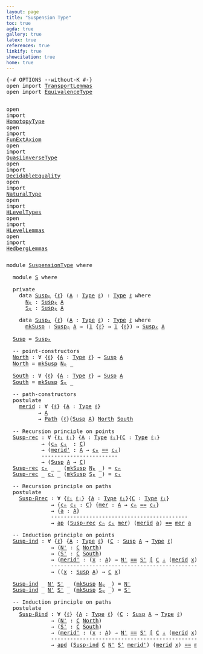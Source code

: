 ```yaml
---
layout: page
title: "Suspension Type"
toc: true
agda: true
gallery: true
latex: true
references: true
linkify: true
showcitation: true
home: true
---
```


<div class="hide" >
<pre class="Agda">
<a id="189" class="Symbol">{-#</a> <a id="193" class="Keyword">OPTIONS</a> <a id="201" class="Pragma">--without-K</a> <a id="213" class="Symbol">#-}</a>
<a id="217" class="Keyword">open</a> <a id="222" class="Keyword">import</a> <a id="229" href="TransportLemmas.html" class="Module">TransportLemmas</a>
<a id="245" class="Keyword">open</a> <a id="250" class="Keyword">import</a> <a id="257" href="EquivalenceType.html" class="Module">EquivalenceType</a>

<a id="274" class="Keyword">open</a> <a id="279" class="Keyword">import</a> <a id="286" href="HomotopyType.html" class="Module">HomotopyType</a>
<a id="299" class="Keyword">open</a> <a id="304" class="Keyword">import</a> <a id="311" href="FunExtAxiom.html" class="Module">FunExtAxiom</a>
<a id="323" class="Keyword">open</a> <a id="328" class="Keyword">import</a> <a id="335" href="QuasiinverseType.html" class="Module">QuasiinverseType</a>
<a id="352" class="Keyword">open</a> <a id="357" class="Keyword">import</a> <a id="364" href="DecidableEquality.html" class="Module">DecidableEquality</a>
<a id="382" class="Keyword">open</a> <a id="387" class="Keyword">import</a> <a id="394" href="NaturalType.html" class="Module">NaturalType</a>
<a id="406" class="Keyword">open</a> <a id="411" class="Keyword">import</a> <a id="418" href="HLevelTypes.html" class="Module">HLevelTypes</a>
<a id="430" class="Keyword">open</a> <a id="435" class="Keyword">import</a> <a id="442" href="HLevelLemmas.html" class="Module">HLevelLemmas</a>
<a id="455" class="Keyword">open</a> <a id="460" class="Keyword">import</a> <a id="467" href="HedbergLemmas.html" class="Module">HedbergLemmas</a>
</pre>
</div>


<pre class="Agda">
<a id="514" class="Keyword">module</a> <a id="521" href="SuspensionType.html" class="Module">SuspensionType</a> <a id="536" class="Keyword">where</a>

  <a id="545" class="Keyword">module</a> <a id="S"></a><a id="552" href="SuspensionType.html#552" class="Module">S</a> <a id="554" class="Keyword">where</a>

  <a id="563" class="Keyword">private</a>
    <a id="575" class="Keyword">data</a> <a id="Suspₚ"></a><a id="580" href="SuspensionType.html#580" class="Datatype">Suspₚ</a> <a id="586" class="Symbol">{</a><a id="587" href="SuspensionType.html#587" class="Bound">ℓ</a><a id="588" class="Symbol">}</a> <a id="590" class="Symbol">(</a><a id="591" href="SuspensionType.html#591" class="Bound">A</a> <a id="593" class="Symbol">:</a> <a id="595" href="Intro.html#1442" class="Function">Type</a> <a id="600" href="SuspensionType.html#587" class="Bound">ℓ</a><a id="601" class="Symbol">)</a> <a id="603" class="Symbol">:</a> <a id="605" href="Intro.html#1442" class="Function">Type</a> <a id="610" href="SuspensionType.html#587" class="Bound">ℓ</a> <a id="612" class="Keyword">where</a>
      <a id="Suspₚ.Nₚ"></a><a id="624" href="SuspensionType.html#624" class="InductiveConstructor">Nₚ</a> <a id="627" class="Symbol">:</a> <a id="629" href="SuspensionType.html#580" class="Datatype">Suspₚ</a> <a id="635" href="SuspensionType.html#591" class="Bound">A</a>
      <a id="Suspₚ.Sₚ"></a><a id="643" href="SuspensionType.html#643" class="InductiveConstructor">Sₚ</a> <a id="646" class="Symbol">:</a> <a id="648" href="SuspensionType.html#580" class="Datatype">Suspₚ</a> <a id="654" href="SuspensionType.html#591" class="Bound">A</a>

    <a id="661" class="Keyword">data</a> <a id="Suspₓ"></a><a id="666" href="SuspensionType.html#666" class="Datatype">Suspₓ</a> <a id="672" class="Symbol">{</a><a id="673" href="SuspensionType.html#673" class="Bound">ℓ</a><a id="674" class="Symbol">}</a> <a id="676" class="Symbol">(</a><a id="677" href="SuspensionType.html#677" class="Bound">A</a> <a id="679" class="Symbol">:</a> <a id="681" href="Intro.html#1442" class="Function">Type</a> <a id="686" href="SuspensionType.html#673" class="Bound">ℓ</a><a id="687" class="Symbol">)</a> <a id="689" class="Symbol">:</a> <a id="691" href="Intro.html#1442" class="Function">Type</a> <a id="696" href="SuspensionType.html#673" class="Bound">ℓ</a> <a id="698" class="Keyword">where</a>
      <a id="Suspₓ.mkSusp"></a><a id="710" href="SuspensionType.html#710" class="InductiveConstructor">mkSusp</a> <a id="717" class="Symbol">:</a> <a id="719" href="SuspensionType.html#580" class="Datatype">Suspₚ</a> <a id="725" href="SuspensionType.html#677" class="Bound">A</a> <a id="727" class="Symbol">→</a> <a id="729" class="Symbol">(</a><a id="730" href="BasicTypes.html#1142" class="Function">𝟙</a> <a id="732" class="Symbol">{</a><a id="733" href="SuspensionType.html#673" class="Bound">ℓ</a><a id="734" class="Symbol">}</a> <a id="736" class="Symbol">→</a> <a id="738" href="BasicTypes.html#1142" class="Function">𝟙</a> <a id="740" class="Symbol">{</a><a id="741" href="SuspensionType.html#673" class="Bound">ℓ</a><a id="742" class="Symbol">})</a> <a id="745" class="Symbol">→</a> <a id="747" href="SuspensionType.html#666" class="Datatype">Suspₓ</a> <a id="753" href="SuspensionType.html#677" class="Bound">A</a>

  <a id="Susp"></a><a id="758" href="SuspensionType.html#758" class="Function">Susp</a> <a id="763" class="Symbol">=</a> <a id="765" href="SuspensionType.html#666" class="Datatype">Suspₓ</a>

  <a id="774" class="Comment">-- point-constructors</a>
  <a id="North"></a><a id="798" href="SuspensionType.html#798" class="Function">North</a> <a id="804" class="Symbol">:</a> <a id="806" class="Symbol">∀</a> <a id="808" class="Symbol">{</a><a id="809" href="SuspensionType.html#809" class="Bound">ℓ</a><a id="810" class="Symbol">}</a> <a id="812" class="Symbol">{</a><a id="813" href="SuspensionType.html#813" class="Bound">A</a> <a id="815" class="Symbol">:</a> <a id="817" href="Intro.html#1442" class="Function">Type</a> <a id="822" href="SuspensionType.html#809" class="Bound">ℓ</a><a id="823" class="Symbol">}</a> <a id="825" class="Symbol">→</a> <a id="827" href="SuspensionType.html#758" class="Function">Susp</a> <a id="832" href="SuspensionType.html#813" class="Bound">A</a>
  <a id="836" href="SuspensionType.html#798" class="Function">North</a> <a id="842" class="Symbol">=</a> <a id="844" href="SuspensionType.html#710" class="InductiveConstructor">mkSusp</a> <a id="851" href="SuspensionType.html#624" class="InductiveConstructor">Nₚ</a> <a id="854" class="Symbol">_</a>

  <a id="South"></a><a id="859" href="SuspensionType.html#859" class="Function">South</a> <a id="865" class="Symbol">:</a> <a id="867" class="Symbol">∀</a> <a id="869" class="Symbol">{</a><a id="870" href="SuspensionType.html#870" class="Bound">ℓ</a><a id="871" class="Symbol">}</a> <a id="873" class="Symbol">{</a><a id="874" href="SuspensionType.html#874" class="Bound">A</a> <a id="876" class="Symbol">:</a> <a id="878" href="Intro.html#1442" class="Function">Type</a> <a id="883" href="SuspensionType.html#870" class="Bound">ℓ</a><a id="884" class="Symbol">}</a> <a id="886" class="Symbol">→</a> <a id="888" href="SuspensionType.html#758" class="Function">Susp</a> <a id="893" href="SuspensionType.html#874" class="Bound">A</a>
  <a id="897" href="SuspensionType.html#859" class="Function">South</a> <a id="903" class="Symbol">=</a> <a id="905" href="SuspensionType.html#710" class="InductiveConstructor">mkSusp</a> <a id="912" href="SuspensionType.html#643" class="InductiveConstructor">Sₚ</a> <a id="915" class="Symbol">_</a>

  <a id="920" class="Comment">-- path-constructors</a>
  <a id="943" class="Keyword">postulate</a>
    <a id="merid"></a><a id="957" href="SuspensionType.html#957" class="Postulate">merid</a> <a id="963" class="Symbol">:</a> <a id="965" class="Symbol">∀</a> <a id="967" class="Symbol">{</a><a id="968" href="SuspensionType.html#968" class="Bound">ℓ</a><a id="969" class="Symbol">}</a> <a id="971" class="Symbol">{</a><a id="972" href="SuspensionType.html#972" class="Bound">A</a> <a id="974" class="Symbol">:</a> <a id="976" href="Intro.html#1442" class="Function">Type</a> <a id="981" href="SuspensionType.html#968" class="Bound">ℓ</a><a id="982" class="Symbol">}</a>
          <a id="994" class="Symbol">→</a> <a id="996" href="SuspensionType.html#972" class="Bound">A</a>
          <a id="1008" class="Symbol">→</a> <a id="1010" href="EqualityType.html#1074" class="Function">Path</a> <a id="1015" class="Symbol">{</a><a id="1016" href="SuspensionType.html#968" class="Bound">ℓ</a><a id="1017" class="Symbol">}{</a><a id="1019" href="SuspensionType.html#758" class="Function">Susp</a> <a id="1024" href="SuspensionType.html#972" class="Bound">A</a><a id="1025" class="Symbol">}</a> <a id="1027" href="SuspensionType.html#798" class="Function">North</a> <a id="1033" href="SuspensionType.html#859" class="Function">South</a>

  <a id="1042" class="Comment">-- Recursion principle on points</a>
  <a id="Susp-rec"></a><a id="1077" href="SuspensionType.html#1077" class="Function">Susp-rec</a> <a id="1086" class="Symbol">:</a> <a id="1088" class="Symbol">∀</a> <a id="1090" class="Symbol">{</a><a id="1091" href="SuspensionType.html#1091" class="Bound">ℓᵢ</a> <a id="1094" href="SuspensionType.html#1094" class="Bound">ℓⱼ</a><a id="1096" class="Symbol">}</a> <a id="1098" class="Symbol">{</a><a id="1099" href="SuspensionType.html#1099" class="Bound">A</a> <a id="1101" class="Symbol">:</a> <a id="1103" href="Intro.html#1442" class="Function">Type</a> <a id="1108" href="SuspensionType.html#1091" class="Bound">ℓᵢ</a><a id="1110" class="Symbol">}{</a><a id="1112" href="SuspensionType.html#1112" class="Bound">C</a> <a id="1114" class="Symbol">:</a> <a id="1116" href="Intro.html#1442" class="Function">Type</a> <a id="1121" href="SuspensionType.html#1094" class="Bound">ℓⱼ</a><a id="1123" class="Symbol">}</a>
           <a id="1136" class="Symbol">→</a> <a id="1138" class="Symbol">(</a><a id="1139" href="SuspensionType.html#1139" class="Bound">cₙ</a> <a id="1142" href="SuspensionType.html#1142" class="Bound">cₛ</a>  <a id="1146" class="Symbol">:</a> <a id="1148" href="SuspensionType.html#1112" class="Bound">C</a><a id="1149" class="Symbol">)</a>
           <a id="1162" class="Symbol">→</a> <a id="1164" class="Symbol">(</a><a id="1165" href="SuspensionType.html#1165" class="Bound">merid&#39;</a> <a id="1172" class="Symbol">:</a> <a id="1174" href="SuspensionType.html#1099" class="Bound">A</a> <a id="1176" class="Symbol">→</a> <a id="1178" href="SuspensionType.html#1139" class="Bound">cₙ</a> <a id="1181" href="EqualityType.html#931" class="Datatype Operator">==</a> <a id="1184" href="SuspensionType.html#1142" class="Bound">cₛ</a><a id="1186" class="Symbol">)</a>
           <a id="1199" class="Comment">------------------------</a>
           <a id="1235" class="Symbol">→</a> <a id="1237" class="Symbol">(</a><a id="1238" href="SuspensionType.html#758" class="Function">Susp</a> <a id="1243" href="SuspensionType.html#1099" class="Bound">A</a> <a id="1245" class="Symbol">→</a> <a id="1247" href="SuspensionType.html#1112" class="Bound">C</a><a id="1248" class="Symbol">)</a>
  <a id="1252" href="SuspensionType.html#1077" class="Function">Susp-rec</a> <a id="1261" href="SuspensionType.html#1261" class="Bound">cₙ</a> <a id="1264" class="Symbol">_</a> <a id="1266" class="Symbol">_</a> <a id="1268" class="Symbol">(</a><a id="1269" href="SuspensionType.html#710" class="InductiveConstructor">mkSusp</a> <a id="1276" href="SuspensionType.html#624" class="InductiveConstructor">Nₚ</a> <a id="1279" class="Symbol">_)</a> <a id="1282" class="Symbol">=</a> <a id="1284" href="SuspensionType.html#1261" class="Bound">cₙ</a>
  <a id="1289" href="SuspensionType.html#1077" class="Function">Susp-rec</a> <a id="1298" class="Symbol">_</a> <a id="1300" href="SuspensionType.html#1300" class="Bound">cₛ</a> <a id="1303" class="Symbol">_</a> <a id="1305" class="Symbol">(</a><a id="1306" href="SuspensionType.html#710" class="InductiveConstructor">mkSusp</a> <a id="1313" href="SuspensionType.html#643" class="InductiveConstructor">Sₚ</a> <a id="1316" class="Symbol">_)</a> <a id="1319" class="Symbol">=</a> <a id="1321" href="SuspensionType.html#1300" class="Bound">cₛ</a>

  <a id="1327" class="Comment">-- Recursion principle on paths</a>
  <a id="1361" class="Keyword">postulate</a>
    <a id="Susp-βrec"></a><a id="1375" href="SuspensionType.html#1375" class="Postulate">Susp-βrec</a> <a id="1385" class="Symbol">:</a> <a id="1387" class="Symbol">∀</a> <a id="1389" class="Symbol">{</a><a id="1390" href="SuspensionType.html#1390" class="Bound">ℓᵢ</a> <a id="1393" href="SuspensionType.html#1393" class="Bound">ℓⱼ</a><a id="1395" class="Symbol">}</a> <a id="1397" class="Symbol">{</a><a id="1398" href="SuspensionType.html#1398" class="Bound">A</a> <a id="1400" class="Symbol">:</a> <a id="1402" href="Intro.html#1442" class="Function">Type</a> <a id="1407" href="SuspensionType.html#1390" class="Bound">ℓᵢ</a><a id="1409" class="Symbol">}{</a><a id="1411" href="SuspensionType.html#1411" class="Bound">C</a> <a id="1413" class="Symbol">:</a> <a id="1415" href="Intro.html#1442" class="Function">Type</a> <a id="1420" href="SuspensionType.html#1393" class="Bound">ℓⱼ</a><a id="1422" class="Symbol">}</a>
              <a id="1438" class="Symbol">→</a> <a id="1440" class="Symbol">{</a><a id="1441" href="SuspensionType.html#1441" class="Bound">cₙ</a> <a id="1444" href="SuspensionType.html#1444" class="Bound">cₛ</a> <a id="1447" class="Symbol">:</a> <a id="1449" href="SuspensionType.html#1411" class="Bound">C</a><a id="1450" class="Symbol">}</a> <a id="1452" class="Symbol">{</a><a id="1453" href="SuspensionType.html#1453" class="Bound">mer</a> <a id="1457" class="Symbol">:</a> <a id="1459" href="SuspensionType.html#1398" class="Bound">A</a> <a id="1461" class="Symbol">→</a> <a id="1463" href="SuspensionType.html#1441" class="Bound">cₙ</a> <a id="1466" href="EqualityType.html#931" class="Datatype Operator">==</a> <a id="1469" href="SuspensionType.html#1444" class="Bound">cₛ</a><a id="1471" class="Symbol">}</a>
              <a id="1487" class="Symbol">→</a> <a id="1489" class="Symbol">{</a><a id="1490" href="SuspensionType.html#1490" class="Bound">a</a> <a id="1492" class="Symbol">:</a> <a id="1494" href="SuspensionType.html#1398" class="Bound">A</a><a id="1495" class="Symbol">}</a>
              <a id="1511" class="Comment">-------------------------------------------</a>
              <a id="1569" class="Symbol">→</a> <a id="1571" href="AlgebraOnPaths.html#442" class="Function">ap</a> <a id="1574" class="Symbol">(</a><a id="1575" href="SuspensionType.html#1077" class="Function">Susp-rec</a> <a id="1584" href="SuspensionType.html#1441" class="Bound">cₙ</a> <a id="1587" href="SuspensionType.html#1444" class="Bound">cₛ</a> <a id="1590" href="SuspensionType.html#1453" class="Bound">mer</a><a id="1593" class="Symbol">)</a> <a id="1595" class="Symbol">(</a><a id="1596" href="SuspensionType.html#957" class="Postulate">merid</a> <a id="1602" href="SuspensionType.html#1490" class="Bound">a</a><a id="1603" class="Symbol">)</a> <a id="1605" href="EqualityType.html#931" class="Datatype Operator">==</a> <a id="1608" href="SuspensionType.html#1453" class="Bound">mer</a> <a id="1612" href="SuspensionType.html#1490" class="Bound">a</a>

  <a id="1617" class="Comment">-- Induction principle on points</a>
  <a id="Susp-ind"></a><a id="1652" href="SuspensionType.html#1652" class="Function">Susp-ind</a> <a id="1661" class="Symbol">:</a> <a id="1663" class="Symbol">∀</a> <a id="1665" class="Symbol">{</a><a id="1666" href="SuspensionType.html#1666" class="Bound">ℓ</a><a id="1667" class="Symbol">}</a> <a id="1669" class="Symbol">{</a><a id="1670" href="SuspensionType.html#1670" class="Bound">A</a> <a id="1672" class="Symbol">:</a> <a id="1674" href="Intro.html#1442" class="Function">Type</a> <a id="1679" href="SuspensionType.html#1666" class="Bound">ℓ</a><a id="1680" class="Symbol">}</a> <a id="1682" class="Symbol">(</a><a id="1683" href="SuspensionType.html#1683" class="Bound">C</a> <a id="1685" class="Symbol">:</a> <a id="1687" href="SuspensionType.html#758" class="Function">Susp</a> <a id="1692" href="SuspensionType.html#1670" class="Bound">A</a> <a id="1694" class="Symbol">→</a> <a id="1696" href="Intro.html#1442" class="Function">Type</a> <a id="1701" href="SuspensionType.html#1666" class="Bound">ℓ</a><a id="1702" class="Symbol">)</a>
              <a id="1718" class="Symbol">→</a> <a id="1720" class="Symbol">(</a><a id="1721" href="SuspensionType.html#1721" class="Bound">N&#39;</a> <a id="1724" class="Symbol">:</a> <a id="1726" href="SuspensionType.html#1683" class="Bound">C</a> <a id="1728" href="SuspensionType.html#798" class="Function">North</a><a id="1733" class="Symbol">)</a>
              <a id="1749" class="Symbol">→</a> <a id="1751" class="Symbol">(</a><a id="1752" href="SuspensionType.html#1752" class="Bound">S&#39;</a> <a id="1755" class="Symbol">:</a> <a id="1757" href="SuspensionType.html#1683" class="Bound">C</a> <a id="1759" href="SuspensionType.html#859" class="Function">South</a><a id="1764" class="Symbol">)</a>
              <a id="1780" class="Symbol">→</a> <a id="1782" class="Symbol">(</a><a id="1783" href="SuspensionType.html#1783" class="Bound">merid&#39;</a> <a id="1790" class="Symbol">:</a> <a id="1792" class="Symbol">(</a><a id="1793" href="SuspensionType.html#1793" class="Bound">x</a> <a id="1795" class="Symbol">:</a> <a id="1797" href="SuspensionType.html#1670" class="Bound">A</a><a id="1798" class="Symbol">)</a> <a id="1800" class="Symbol">→</a> <a id="1802" href="SuspensionType.html#1721" class="Bound">N&#39;</a> <a id="1805" href="Transport.html#1986" class="Function">==</a> <a id="1808" href="SuspensionType.html#1752" class="Bound">S&#39;</a> <a id="1811" href="Transport.html#1986" class="Function">[</a> <a id="1813" href="SuspensionType.html#1683" class="Bound">C</a> <a id="1815" href="Transport.html#1986" class="Function">↓</a> <a id="1817" class="Symbol">(</a><a id="1818" href="SuspensionType.html#957" class="Postulate">merid</a> <a id="1824" href="SuspensionType.html#1793" class="Bound">x</a><a id="1825" class="Symbol">)</a> <a id="1827" href="Transport.html#1986" class="Function">]</a><a id="1828" class="Symbol">)</a>
              <a id="1844" class="Comment">--------------------------------------------------</a>
              <a id="1909" class="Symbol">→</a> <a id="1911" class="Symbol">((</a><a id="1913" href="SuspensionType.html#1913" class="Bound">x</a> <a id="1915" class="Symbol">:</a> <a id="1917" href="SuspensionType.html#758" class="Function">Susp</a> <a id="1922" href="SuspensionType.html#1670" class="Bound">A</a><a id="1923" class="Symbol">)</a> <a id="1925" class="Symbol">→</a> <a id="1927" href="SuspensionType.html#1683" class="Bound">C</a> <a id="1929" href="SuspensionType.html#1913" class="Bound">x</a><a id="1930" class="Symbol">)</a>

  <a id="1935" href="SuspensionType.html#1652" class="Function">Susp-ind</a> <a id="1944" class="Symbol">_</a> <a id="1946" href="SuspensionType.html#1946" class="Bound">N&#39;</a> <a id="1949" href="SuspensionType.html#1949" class="Bound">S&#39;</a> <a id="1952" class="Symbol">_</a> <a id="1954" class="Symbol">(</a><a id="1955" href="SuspensionType.html#710" class="InductiveConstructor">mkSusp</a> <a id="1962" href="SuspensionType.html#624" class="InductiveConstructor">Nₚ</a> <a id="1965" class="Symbol">_)</a> <a id="1968" class="Symbol">=</a> <a id="1970" href="SuspensionType.html#1946" class="Bound">N&#39;</a>
  <a id="1975" href="SuspensionType.html#1652" class="Function">Susp-ind</a> <a id="1984" class="Symbol">_</a> <a id="1986" href="SuspensionType.html#1986" class="Bound">N&#39;</a> <a id="1989" href="SuspensionType.html#1989" class="Bound">S&#39;</a> <a id="1992" class="Symbol">_</a> <a id="1994" class="Symbol">(</a><a id="1995" href="SuspensionType.html#710" class="InductiveConstructor">mkSusp</a> <a id="2002" href="SuspensionType.html#643" class="InductiveConstructor">Sₚ</a> <a id="2005" class="Symbol">_)</a> <a id="2008" class="Symbol">=</a> <a id="2010" href="SuspensionType.html#1989" class="Bound">S&#39;</a>

  <a id="2016" class="Comment">-- Induction principle on paths</a>
  <a id="2050" class="Keyword">postulate</a>
    <a id="Susp-βind"></a><a id="2064" href="SuspensionType.html#2064" class="Postulate">Susp-βind</a> <a id="2074" class="Symbol">:</a> <a id="2076" class="Symbol">∀</a> <a id="2078" class="Symbol">{</a><a id="2079" href="SuspensionType.html#2079" class="Bound">ℓ</a><a id="2080" class="Symbol">}</a> <a id="2082" class="Symbol">{</a><a id="2083" href="SuspensionType.html#2083" class="Bound">A</a> <a id="2085" class="Symbol">:</a> <a id="2087" href="Intro.html#1442" class="Function">Type</a> <a id="2092" href="SuspensionType.html#2079" class="Bound">ℓ</a><a id="2093" class="Symbol">}</a> <a id="2095" class="Symbol">(</a><a id="2096" href="SuspensionType.html#2096" class="Bound">C</a> <a id="2098" class="Symbol">:</a> <a id="2100" href="SuspensionType.html#758" class="Function">Susp</a> <a id="2105" href="SuspensionType.html#2083" class="Bound">A</a> <a id="2107" class="Symbol">→</a> <a id="2109" href="Intro.html#1442" class="Function">Type</a> <a id="2114" href="SuspensionType.html#2079" class="Bound">ℓ</a><a id="2115" class="Symbol">)</a>
              <a id="2131" class="Symbol">→</a> <a id="2133" class="Symbol">(</a><a id="2134" href="SuspensionType.html#2134" class="Bound">N&#39;</a> <a id="2137" class="Symbol">:</a> <a id="2139" href="SuspensionType.html#2096" class="Bound">C</a> <a id="2141" href="SuspensionType.html#798" class="Function">North</a><a id="2146" class="Symbol">)</a>
              <a id="2162" class="Symbol">→</a> <a id="2164" class="Symbol">(</a><a id="2165" href="SuspensionType.html#2165" class="Bound">S&#39;</a> <a id="2168" class="Symbol">:</a> <a id="2170" href="SuspensionType.html#2096" class="Bound">C</a> <a id="2172" href="SuspensionType.html#859" class="Function">South</a><a id="2177" class="Symbol">)</a>
              <a id="2193" class="Symbol">→</a> <a id="2195" class="Symbol">(</a><a id="2196" href="SuspensionType.html#2196" class="Bound">merid&#39;</a> <a id="2203" class="Symbol">:</a> <a id="2205" class="Symbol">(</a><a id="2206" href="SuspensionType.html#2206" class="Bound">x</a> <a id="2208" class="Symbol">:</a> <a id="2210" href="SuspensionType.html#2083" class="Bound">A</a><a id="2211" class="Symbol">)</a> <a id="2213" class="Symbol">→</a> <a id="2215" href="SuspensionType.html#2134" class="Bound">N&#39;</a> <a id="2218" href="Transport.html#1986" class="Function">==</a> <a id="2221" href="SuspensionType.html#2165" class="Bound">S&#39;</a> <a id="2224" href="Transport.html#1986" class="Function">[</a> <a id="2226" href="SuspensionType.html#2096" class="Bound">C</a> <a id="2228" href="Transport.html#1986" class="Function">↓</a> <a id="2230" class="Symbol">(</a><a id="2231" href="SuspensionType.html#957" class="Postulate">merid</a> <a id="2237" href="SuspensionType.html#2206" class="Bound">x</a><a id="2238" class="Symbol">)</a><a id="2239" href="Transport.html#1986" class="Function">]</a><a id="2240" class="Symbol">)</a> <a id="2242" class="Symbol">{</a><a id="2243" href="SuspensionType.html#2243" class="Bound">x</a> <a id="2245" class="Symbol">:</a> <a id="2247" href="SuspensionType.html#2083" class="Bound">A</a><a id="2248" class="Symbol">}</a>
              <a id="2264" class="Comment">--------------------------------------------------------</a>
              <a id="2335" class="Symbol">→</a> <a id="2337" href="TransportLemmas.html#11642" class="Function">apd</a> <a id="2341" class="Symbol">(</a><a id="2342" href="SuspensionType.html#1652" class="Function">Susp-ind</a> <a id="2351" href="SuspensionType.html#2096" class="Bound">C</a> <a id="2353" href="SuspensionType.html#2134" class="Bound">N&#39;</a> <a id="2356" href="SuspensionType.html#2165" class="Bound">S&#39;</a> <a id="2359" href="SuspensionType.html#2196" class="Bound">merid&#39;</a><a id="2365" class="Symbol">)</a> <a id="2367" class="Symbol">(</a><a id="2368" href="SuspensionType.html#957" class="Postulate">merid</a> <a id="2374" href="SuspensionType.html#2243" class="Bound">x</a><a id="2375" class="Symbol">)</a> <a id="2377" href="EqualityType.html#931" class="Datatype Operator">==</a> <a id="2380" href="SuspensionType.html#2196" class="Bound">merid&#39;</a> <a id="2387" href="SuspensionType.html#2243" class="Bound">x</a>
</pre>
